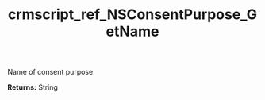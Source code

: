 ﻿---
title: crmscript_ref_NSConsentPurpose_GetName
description: String NSConsentPurpose.GetName()
intellisense: NSConsentPurpose.GetName
keywords: NSConsentPurpose, GetName
so.topic: reference
---

Name of consent purpose

**Returns:** String


